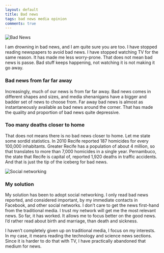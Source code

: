 ```yaml
---
layout: default
title: Bad news
tags: bad news media opinion
comments: true
---
```


![Bad News](https://upload.wikimedia.org/wikipedia/en/e/ef/Badnews87.jpg)

I am drowning in bad news, and I am quite sure you are too. I have stopped reading newspapers to avoid bad news. I have stopped watching TV for the same reason. It has made me less worry-prone. That does not mean bad news is passe. Bad stuff keeps happening, not watching it is not making it go away.

### Bad news from far far away

Increasingly, much of our news is from far far away. Bad news comes in different shapes and sizes, and media shenanigans have a bigger and badder set of news to choose from. Far away bad news is almost as instantaneously available as bad news around the corner. That has made the quality and proportion of bad news quite depressive.

### Too many deaths closer to home

That does not means there is no bad news closer to home. Let me state some sordid statistics. In 2010 Recife reported 187 homicides for every 100,000 inhabitants. Greater Recife has a population of about 4 million, so that translates to more than 7,000 homicides in a single year. Pernambuco, the state that Recife is capital of, reported 1,920 deaths in traffic accidents. And that is just the tip of the iceberg for bad news.

![Social networking](http://it.cc.stonybrook.edu/site_content/index/images/news/lg/social_networking.jpg)

### My solution

My solution has been to adopt social networking. I only read bad news reported, and considered important, by my immediate contacts in Facebook, and other social networks. I don’t care to get the news first-hand from the traditional media. I trust my network will get me the most relevant news. So far, it has worked. It allows me to focus better on the good news. I’d rather read about birth and marriage, than death and sickness.

I haven’t completely given up on traditional media, I focus on my interests. In my case, it means reading the technology and science news sections. Since it is harder to do that with TV, I have practically abandoned that medium for news.
